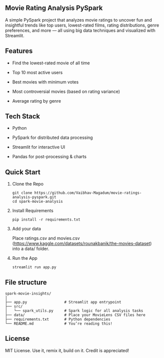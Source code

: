 ## Movie Rating Analysis PySpark
A simple PySpark project that analyzes movie ratings to uncover fun and insightful trends like top users, lowest-rated films, rating distributions, genre preferences, and more — all using big data techniques and visualized with Streamlit.


## Features
 - Find the lowest-rated movie of all time
   
 - Top 10 most active users
   
 - Best movies with minimum votes
 
 - Most controversial movies (based on rating variance)
 
 - Average rating by genre

## Tech Stack
 - Python

- PySpark for distributed data processing

 - Streamlit for interactive UI

- Pandas for post-processing & charts

## Quick Start
1. Clone the Repo
   ```
   git clone https://github.com/Vaibhav-Magadum/movie-ratings-analysis-pyspark.git
   cd spark-movie-analysis
   ```

2. Install Requirements
   ```
   pip install -r requirements.txt

   ```
3. Add your data
   
    Place ratings.csv and movies.csv (https://www.kaggle.com/datasets/rounakbanik/the-movies-dataset) into a data/ folder.

4. Run the App
   ```
   streamlit run app.py
   ```

## File structure
```
spark-movie-insights/
│
├── app.py                 # Streamlit app entrypoint
├── src/
│   └── spark_utils.py     # Spark logic for all analysis tasks
├── data/                  # Place your MovieLens CSV files here
├── requirements.txt       # Python dependencies
└── README.md              # You’re reading this!
```

## License
MIT License. Use it, remix it, build on it. Credit is appreciated!
